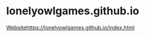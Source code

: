 # lonelyowlgames.github.io
[Website](https://lonelyowlgames.github.io/index.html)https://lonelyowlgames.github.io/index.html
